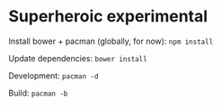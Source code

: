 # Superheroic experimental

Install bower + pacman (globally, for now): `npm install`

Update dependencies: `bower install`

Development: `pacman -d`

Build: `pacman -b`
